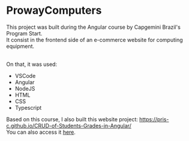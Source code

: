 # ProwayComputers

This project was built during the Angular course by Capgemini Brazil's Program Start.
<br>It consist in the frontend side of an e-commerce website for computing equipment.

<br> On that, it was used:
* VSCode
* Angular
* NodeJS
* HTML
* CSS
* Typescript

Based on this course, I also built this website project: https://pris-c.github.io/CRUD-of-Students-Grades-in-Angular/
<br>You can also access it [here](https://github.com/Pris-c/CRUD-of-students-grades-in-angular).
